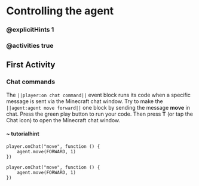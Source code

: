 # Controlling the agent

### @explicitHints 1

### @activities true

## First Activity

### Chat commands

The ``||player:on chat command||`` event block runs its code when a specific message is sent via the Minecraft chat window. Try to make the ``||agent:agent move forward||`` one block by sending the message **move** in chat.
Press the green play button to run your code. Then press **T** (or tap the Chat icon) to open the Minecraft chat window.

#### ~ tutorialhint

```blocks
player.onChat("move", function () {
    agent.move(FORWARD, 1)
})
```

```template
player.onChat("move", function () {
    agent.move(FORWARD, 1)
})
```
